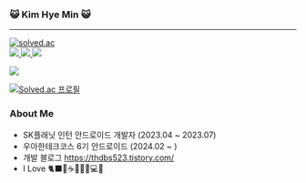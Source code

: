 ### 😺 Kim Hye Min 😺
---

<a href="https://github.com/kimhm0728"><img alt="solved.ac" src="https://hits.seeyoufarm.com/api/count/incr/badge.svg?url=https%3A%2F%2Fgithub.com%2Fkimhm0728&count_bg=%23000000&title_bg=%23000000&icon=github.svg&icon_color=%23E7E7E7&title=GitHub&edge_flat=false)"/></a>    
<a href="https://www.instagram.com/hrniin"><img src="https://img.shields.io/badge/Instagram-E4405F?style=flat-square&logo=Instagram&logoColor=white"/>
<a href="https://thdbs523.tistory.com"><img src="https://img.shields.io/badge/Tistory-000000?style=flat-square&logo=Tistory&logoColor=white"/>
<a href="kimhm00728@gmail.com"><img src="https://img.shields.io/badge/Gmail-EA4335?style=flat-square&logo=Gmail&logoColor=white"/>

<img src="https://github-readme-stats.vercel.app/api/top-langs/?username=kimhm0728&layout=compact&card_witdh=300&theme=buefy"/>      

[![Solved.ac
프로필](http://mazassumnida.wtf/api/generate_badge?boj=kimhm0728)](https://solved.ac/kimhm0728)


### About Me

- SK플래닛 인턴 안드로이드 개발자 (2023.04 ~ 2023.07)
- 우아한테크코스 6기 안드로이드 (2024.02 ~ )
- 개발 블로그 https://thdbs523.tistory.com/
- I Love 🐈‍⬛🍣☕️🎼🍅🌳💻💓
